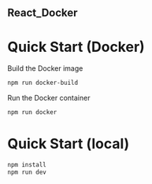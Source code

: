 ## React_Docker

# Quick Start (Docker)
Build the Docker image
```sh
npm run docker-build
```
Run the Docker container
```sh
npm run docker
```

# Quick Start (local)
```sh
npm install
npm run dev
```